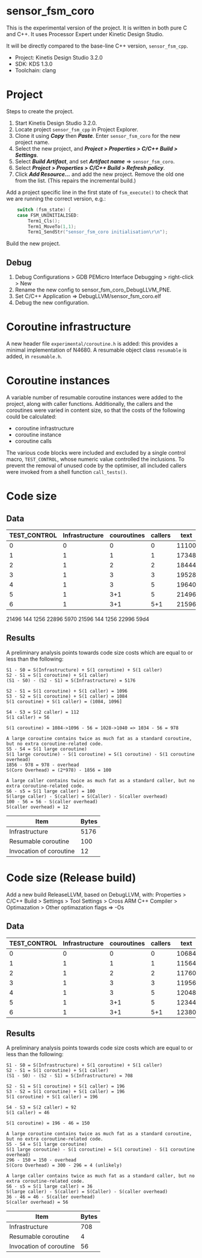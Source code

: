 # sensor_fsm_coro

This is the experimental version of the project. It is written in both pure C and C++. It uses Processor Expert under Kinetic Design Studio.

It will be directly compared to the base-line C++ version, `sensor_fsm_cpp`.

- Project: Kinetis Design Studio 3.2.0
- SDK: KDS 1.3.0
- Toolchain: clang

# Project

Steps to create the project.

1. Start Kinetis Design Studio 3.2.0.
2. Locate project `sensor_fsm_cpp` in Project Explorer.
3. Clone it using ***Copy*** then ***Paste***. Enter `sensor_fsm_coro` for the new project name.
4. Select the new project, and ***Project > Properties > C/C++ Build > Settings***.
5. Select ***Build Artifact***, and set ***Artifact name*** => `sensor_fsm_coro`.
6. Select ***Project > Properties > C/C++ Build > Refresh policy***. 
7. Click ***Add Resource...*** and add the new project. Remove the old one from the list. (This repairs the incremental build.)

Add a project specific line in the first state of `fsm_execute()` to check that we are running the correct version, e.g.:

```c
	switch (fsm_state) {
	case FSM_UNINITIALISED:
		Term1_Cls();
		Term1_MoveTo(1,1);
		Term1_SendStr("sensor_fsm_coro initialisation\r\n");
```

Build the new project. 

## Debug

1. Debug Configurations > GDB PEMicro Interface Debugging > right-click > New
2. Rename the new config to sensor_fsm_coro_DebugLLVM_PNE.
3. Set C/C++ Application => DebugLLVM/sensor_fsm_coro.elf
3. Debug the new configuration.

# Coroutine infrastructure

A new header file `experimental/coroutine.h` is added: this provides a minimal implementation of N4680. A resumable object class `resumable` is added, in `resumable.h`.

# Coroutine instances

A variable number of resumable coroutine instances were added to the project, along with caller functions. Additionally, the callers and the coroutines were varied in content size, so that the costs of the following could be calculated:

- coroutine infrastructure
- coroutine instance
- coroutine calls  

The various code blocks were included and excluded by a single control macro, `TEST_CONTROL`, whose numeric value controlled the inclusions. To prevent the removal of unused code by the optimiser, all included callers were invoked from a shell function `call_tests()`. 

# Code size

## Data

TEST_CONTROL | Infrastructure | couroutines | callers | text | data | bss | dec | hex
--- | --- | --- | --- | --- | --- | --- | --- | --- 
0 | 0 | 0 | 0 | 11100 | 140 | 1236 | 12476 | 30bc
1 | 1 | 1 | 1 | 17348 | 144 | 1256 | 18748 | 493c
2 | 1 | 2 | 2 | 18444 | 144 | 1256 | 19844 | 4d84
3 | 1 | 3 | 3 | 19528 | 144 | 1256 | 20928 | 51c0
4 | 1 | 3 | 5 | 19640 | 144 | 1256 | 21040 | 5230
5 | 1 | 3+1 | 5 | 21496 | 144 | 1256 | 22896 | 5970
6 | 1 | 3+1 | 5+1 | 21596 | 144 | 1256 | 22996 | 59d4

21496	    144	   1256	  22896	   5970
21596	    144	   1256	  22996	   59d4

## Results

A preliminary analysis points towards code size costs which are equal to or less than the following:

    S1 - S0 = S(Infrastructure) + S(1 coroutine) + S(1 caller)
    S2 - S1 = S(1 coroutine) + S(1 caller)
    (S1 - S0) - (S2 - S1) = S(Infrastructure) = 5176

    S2 - S1 = S(1 coroutine) + S(1 caller) = 1096
    S3 - S2 = S(1 coroutine) + S(1 caller) = 1084
    S(1 coroutine) + S(1 caller) = (1084, 1096]  

    S4 - S3 = S(2 caller) = 112
    S(1 caller) = 56

    S(1 coroutine) = 1084->1096 - 56 = 1028->1040 => 1034 - 56 = 978

    A large coroutine contains twice as much fat as a standard coroutine, but no extra coroutine-related code.
    S5 - S4 = S(1 large coroutine)
    S(1 large coroutine) - S(1 coroutine) = S(1 coroutine) - S(1 coroutine overhead)
    1856 - 978 = 978 - overhead
    S(Coro Overhead) = (2*978) - 1856 = 100

    A large caller contains twice as much fat as a standard caller, but no extra coroutine-related code.
    S6 - s5 = S(1 large caller) = 100
    S(large caller) - S(caller) = S(Caller) - S(caller overhead)
    100 - 56 = 56 - S(caller overhead)
    S(caller overhead) = 12


Item | Bytes
--- | ---
Infrastructure | 5176
Resumable coroutine | 100
Invocation of coroutine | 12

# Code size (Release build)

Add a new build ReleaseLLVM, based on DebugLLVM, with:
Properties > C/C++ Build > Settings > Tool Settings > Cross ARM C++ Compiler > Optimazation > Other optimazation flags => -Os

## Data

TEST_CONTROL | Infrastructure | couroutines | callers | text | data | bss | dec | hex
--- | --- | --- | --- | --- | --- | --- | --- | --- 
0 | 0 | 0 | 0 | 10684 | 140 | 1236 | 12060 | 2f1c
1 | 1 | 1 | 1 | 11564 | 144 | 1256 | 12964 | 32a4
2 | 1 | 2 | 2 | 11760 | 144 | 1256 | 13160 | 3368
3 | 1 | 3 | 3 | 11956 | 144 | 1256 | 13356 | 342c
4 | 1 | 3 | 5 | 12048 | 144 | 1256 | 13448 | 3488
5 | 1 | 3+1 | 5 | 12344 | 144 | 1256 | 13744 | 35b0
6 | 1 | 3+1 | 5+1 | 12380 | 144 | 1256 | 13780 | 35d4

## Results

A preliminary analysis points towards code size costs which are equal to or less than the following:

    S1 - S0 = S(Infrastructure) + S(1 coroutine) + S(1 caller)
    S2 - S1 = S(1 coroutine) + S(1 caller)
    (S1 - S0) - (S2 - S1) = S(Infrastructure) = 708

    S2 - S1 = S(1 coroutine) + S(1 caller) = 196
    S3 - S2 = S(1 coroutine) + S(1 caller) = 196
    S(1 coroutine) + S(1 caller) = 196  

    S4 - S3 = S(2 caller) = 92
    S(1 caller) = 46

    S(1 coroutine) = 196 - 46 = 150

    A large coroutine contains twice as much fat as a standard coroutine, but no extra coroutine-related code.
    S5 - S4 = S(1 large coroutine)
    S(1 large coroutine) - S(1 coroutine) = S(1 coroutine) - S(1 coroutine overhead)
    296 - 150 = 150 - overhead
    S(Coro Overhead) = 300 - 296 = 4 (unlikely)

    A large caller contains twice as much fat as a standard caller, but no extra coroutine-related code.
    S6 - s5 = S(1 large caller) = 36
    S(large caller) - S(caller) = S(Caller) - S(caller overhead)
    36 - 46 = 46 - S(caller overhead)
    S(caller overhead) = 56


Item | Bytes
--- | ---
Infrastructure | 708
Resumable coroutine | 4
Invocation of coroutine | 56